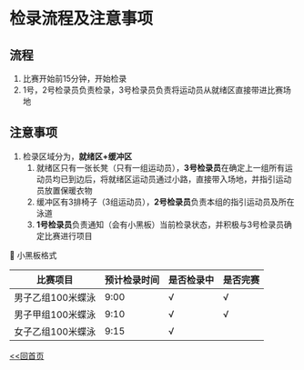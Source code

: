 # 检录流程及注意事项

## 流程

1. 比赛开始前15分钟，开始检录
2. 1号，2号检录员负责检录，3号检录员负责将运动员从就绪区直接带进比赛场地

## 注意事项

1. 检录区域分为，**就绪区+缓冲区**
    1. 就绪区只有一张长凳（只有一组运动员），**3号检录员**在确定上一组所有运动员均已到边后，将就绪区运动员通过小路，直接带入场地，并指引运动员放置保暖衣物
    2. 缓冲区有3排椅子（3组运动员），**2号检录员**负责本组的指引运动员及所在泳道
    3. **1号检录员**负责通知（会有小黑板）当前检录状态，并积极与3号检录员确定比赛进行项目

🚀 小黑板格式

| 比赛项目       | 预计检录时间 | 是否检录中 | 是否完赛 |
|------------|--------|-------|------|
| 男子乙组100米蝶泳 | 9:00   | √     | √    |
| 男子甲组100米蝶泳 | 9:10   | √     | √    |  
| 女子乙组100米蝶泳 | 9:15   | √     |      |


[<<回首页](../README.md)

️

